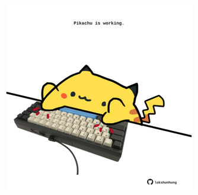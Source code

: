 <!-- built at 28/09/2024, 15:00:47 UTC -->
<p align="center">
  <img width="500" height="500" src="./ReadmeImage.svg">
</p>

